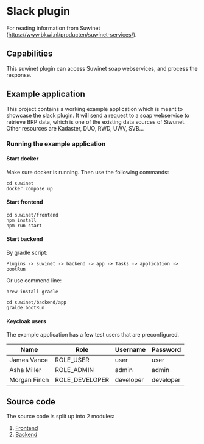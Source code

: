 # Slack plugin

For reading information from Suwinet (https://www.bkwi.nl/producten/suwinet-services/).

## Capabilities

This suwinet plugin can access Suwinet soap webservices, and process the response.

## Example application

This project contains a working example application which is meant to showcase the slack plugin. 
It will send a request to a soap webservice to retrieve BRP data, which is one of the existing data sources of Siwunet.
Other resources are Kadaster, DUO, RWD, UWV, SVB... 

### Running the example application

#### Start docker

Make sure docker is running. Then use the following commands:

```shell
cd suwinet
docker compose up
```

#### Start frontend

```shell
cd suwinet/frontend
npm install
npm run start
```

#### Start backend

By gradle script:

`Plugins -> suwinet -> backend -> app -> Tasks -> application -> bootRun`

Or use commend line:

```shell
brew install gradle

cd suwinet/backend/app
gralde bootRun
```

#### Keycloak users

The example application has a few test users that are preconfigured.

| Name | Role | Username | Password |
|---|---|---|---|
| James Vance | ROLE_USER | user | user |
| Asha Miller | ROLE_ADMIN | admin | admin |
| Morgan Finch | ROLE_DEVELOPER | developer | developer |

## Source code

The source code is split up into 2 modules:

1. [Frontend](./frontend)
2. [Backend](./backend)
